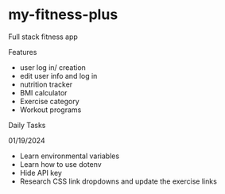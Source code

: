 # my-fitness-plus
 Full stack fitness app

Features
- user log in/ creation
- edit user info and log in
- nutrition tracker
- BMI calculator
- Exercise category
- Workout programs

Daily Tasks

01/19/2024
- Learn environmental variables
- Learn how to use dotenv
- Hide API key
- Research CSS link dropdowns and update the exercise links